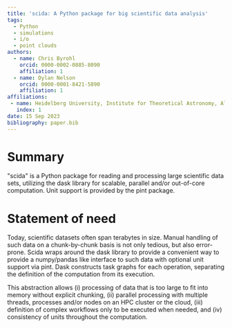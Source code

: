 ```yaml
---
title: 'scida: A Python package for big scientific data analysis'
tags:
  - Python
  - simulations
  - i/o
  - point clouds
authors:
  - name: Chris Byrohl
    orcid: 0000-0002-0885-8090
    affiliation: 1
  - name: Dylan Nelson
    orcid: 0000-0001-8421-5890
    affiliation: 1
affiliations:
 - name: Heidelberg University, Institute for Theoretical Astronomy, Albert-Ueberle-Str. 2, 69120 Heideberg, Germany
   index: 1
date: 15 Sep 2023
bibliography: paper.bib
---
```


# Summary

"scida" is a Python package for reading and processing large scientific data sets, utilizing the dask library
for scalable, parallel and/or out-of-core computation. Unit support is provided by the pint package.

# Statement of need
Today, scientific datasets often span terabytes in size. Manual handling of such data on a chunk-by-chunk basis
is not only tedious, but also error-prone. Scida wraps around the dask library to provide a convenient way to
provide a numpy/pandas like interface to such data with optional unit support via pint. Dask constructs task graphs
for each operation, separating the definition of the computation from its execution.

This abstraction allows (i) processing of data that is too large to fit into memory without explicit chunking,
(ii) parallel processing with multiple threads, processes and/or nodes on an HPC cluster or the cloud, (iii) definition of
complex workflows only to be executed when needed, and (iv) consistency of units throughout the computation.

